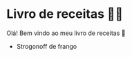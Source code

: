 # Livro de receitas :man_cook:



Olá! Bem vindo ao meu livro de receitas :wave:

- Strogonoff de frango





